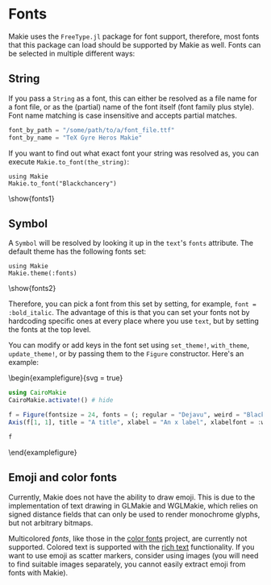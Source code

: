 # Fonts

Makie uses the `FreeType.jl` package for font support, therefore, most fonts that this package can load should be supported by Makie as well.
Fonts can be selected in multiple different ways:

## String

If you pass a `String` as a font, this can either be resolved as a file name for a font file, or as the (partial) name of the font itself (font family plus style).
Font name matching is case insensitive and accepts partial matches.

```julia
font_by_path = "/some/path/to/a/font_file.ttf"
font_by_name = "TeX Gyre Heros Makie"
```

If you want to find out what exact font your string was resolved as, you can execute `Makie.to_font(the_string)`:

```julia:fonts1
using Makie
Makie.to_font("Blackchancery")
```

\show{fonts1}

## Symbol

A `Symbol` will be resolved by looking it up in the `text`'s `fonts` attribute.
The default theme has the following fonts set:

```julia:fonts2
using Makie
Makie.theme(:fonts)
```

\show{fonts2}

Therefore, you can pick a font from this set by setting, for example, `font = :bold_italic`.
The advantage of this is that you can set your fonts not by hardcoding specific ones at every place where you use `text`, but by setting the fonts at the top level.

You can modify or add keys in the font set using `set_theme!`, `with_theme`, `update_theme!`, or by passing them to the `Figure` constructor.
Here's an example:

\begin{examplefigure}{svg = true}

```julia
using CairoMakie
CairoMakie.activate!() # hide

f = Figure(fontsize = 24, fonts = (; regular = "Dejavu", weird = "Blackchancery"))
Axis(f[1, 1], title = "A title", xlabel = "An x label", xlabelfont = :weird)

f
```

\end{examplefigure}

## Emoji and color fonts

Currently, Makie does not have the ability to draw emoji.
This is due to the implementation of text drawing in GLMakie and WGLMakie, which relies on signed distance fields that can only be used to render monochrome glyphs, but not arbitrary bitmaps.

Multicolored _fonts_, like those in the [color fonts](https://www.colorfonts.wtf/) project, are currently not supported.
Colored text is supported with the [rich text](https://docs.makie.org/stable/reference/plots/text/index.html#rich_text) functionality.
If you want to use emoji as scatter markers, consider using images (you will need to find suitable images separately, you cannot easily extract emoji from fonts with Makie).
